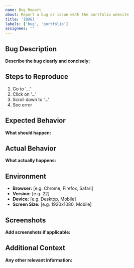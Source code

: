 ```yaml
---
name: Bug Report
about: Report a bug or issue with the portfolio website
title: '[BUG] '
labels: ['bug', 'portfolio']
assignees: ''
---
```


## Bug Description
**Describe the bug clearly and concisely:**

## Steps to Reproduce
1. Go to '...'
2. Click on '...'
3. Scroll down to '...'
4. See error

## Expected Behavior
**What should happen:**

## Actual Behavior
**What actually happens:**

## Environment
- **Browser:** [e.g. Chrome, Firefox, Safari]
- **Version:** [e.g. 22]
- **Device:** [e.g. Desktop, Mobile]
- **Screen Size:** [e.g. 1920x1080, Mobile]

## Screenshots
**Add screenshots if applicable:**

## Additional Context
**Any other relevant information:**
